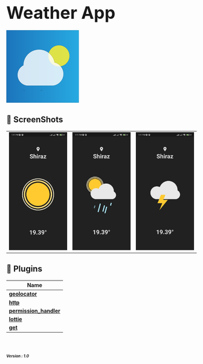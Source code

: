 # **<span style="font-size:45px;">Weather App</span>** <br/>

![WeatherApp](bg/logo.png)
  
## 📸 ScreenShots
 
|                                   |                                   |                                  |
| --------------------------------- | --------------------------------- |--------------------------------- |
| <img src="bg/1.jpg" width="300">  | <img src="bg/2.jpg" width="300">  | <img src="bg/3.jpg" width="300">  |


## 🔌 Plugins

| Name                                                                   |
| ---------------------------------------------------------------------- |
| [**geolocator**](https://pub.dev/packages/geolocator)        |
| [**http**](https://pub.dev/packages/http)  |
| [**permission_handler**](https://pub.dev/packages/permission_handler)                  |
| [**lottie**](https://pub.dev/packages/lottie)                  |
| [**get**](https://pub.dev/packages/get)                  |

 # <em><span style="font-size:10px;">Version : 1.0 </span><em/><br/>
